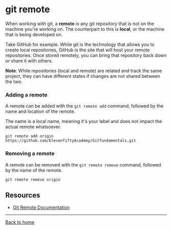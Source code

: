 # git remote

When working with git, a **remote** is any git repository that is not on the machine you're working on. The counterpart to this is **local**, or the machine that is being developed on.

Take GitHub for example. While git is the technology that allows you to create local repositories, GitHub is the site that will host your remote repositories. Once stored remotely, you can bring that repository back down or share it with others.

**Note**: While repositories (local and remote) are related and track the same project, they can have different states if changes are not shared between the two.

### Adding a remote

A remote can be added with the `git remote add` command, followed by the name and location of the remote.

The name is a local name, meaning it's your label and does not impact the actual remote whatsoever.
```
git remote add origin https://github.com/ElevenfiftyAcademy/Gitfundamentals.git
```

### Removing a remote

A remote can be removed with the `git remote remove` command, followed by the name of the remote.
```
git remote remove origin
```

## Resources
- [Git Remote Documentation](https://git-scm.com/docs/git-remote)

---

[Back to home](../README.md)